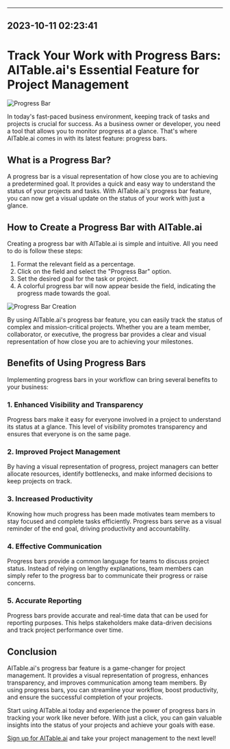 

---------------------------------------------
2023-10-11 02:23:41
---------------------------------------------

# Track Your Work with Progress Bars: AITable.ai's Essential Feature for Project Management

![Progress Bar](https://www.example.com/progress-bar.jpg)

In today's fast-paced business environment, keeping track of tasks and projects is crucial for success. As a business owner or developer, you need a tool that allows you to monitor progress at a glance. That's where AITable.ai comes in with its latest feature: progress bars.

## What is a Progress Bar?

A progress bar is a visual representation of how close you are to achieving a predetermined goal. It provides a quick and easy way to understand the status of your projects and tasks. With AITable.ai's progress bar feature, you can now get a visual update on the status of your work with just a glance.

## How to Create a Progress Bar with AITable.ai

Creating a progress bar with AITable.ai is simple and intuitive. All you need to do is follow these steps:

1. Format the relevant field as a percentage.
2. Click on the field and select the "Progress Bar" option.
3. Set the desired goal for the task or project.
4. A colorful progress bar will now appear beside the field, indicating the progress made towards the goal.

![Progress Bar Creation](https://www.example.com/progress-bar-creation.jpg)

By using AITable.ai's progress bar feature, you can easily track the status of complex and mission-critical projects. Whether you are a team member, collaborator, or executive, the progress bar provides a clear and visual representation of how close you are to achieving your milestones.

## Benefits of Using Progress Bars

Implementing progress bars in your workflow can bring several benefits to your business:

### 1. Enhanced Visibility and Transparency

Progress bars make it easy for everyone involved in a project to understand its status at a glance. This level of visibility promotes transparency and ensures that everyone is on the same page.

### 2. Improved Project Management

By having a visual representation of progress, project managers can better allocate resources, identify bottlenecks, and make informed decisions to keep projects on track.

### 3. Increased Productivity

Knowing how much progress has been made motivates team members to stay focused and complete tasks efficiently. Progress bars serve as a visual reminder of the end goal, driving productivity and accountability.

### 4. Effective Communication

Progress bars provide a common language for teams to discuss project status. Instead of relying on lengthy explanations, team members can simply refer to the progress bar to communicate their progress or raise concerns.

### 5. Accurate Reporting

Progress bars provide accurate and real-time data that can be used for reporting purposes. This helps stakeholders make data-driven decisions and track project performance over time.

## Conclusion

AITable.ai's progress bar feature is a game-changer for project management. It provides a visual representation of progress, enhances transparency, and improves communication among team members. By using progress bars, you can streamline your workflow, boost productivity, and ensure the successful completion of your projects.

Start using AITable.ai today and experience the power of progress bars in tracking your work like never before. With just a click, you can gain valuable insights into the status of your projects and achieve your goals with ease.

[Sign up for AITable.ai](https://www.example.com/signup) and take your project management to the next level!